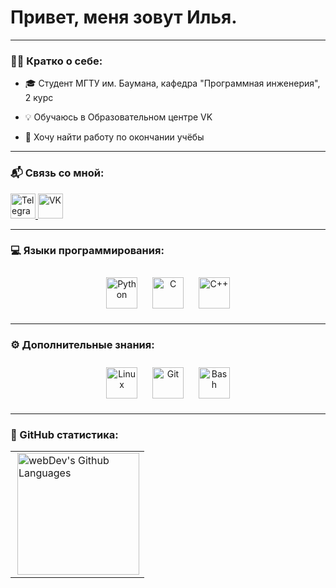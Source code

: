 
# Привет, меня зовут Илья.

---

### :man_technologist: Кратко о себе:

- :mortar_board: Студент МГТУ им. Баумана, кафедра "Программная инженерия", 2 курс

- :bulb: Обучаюсь в Образовательном центре VK

- :mag_right: Хочу найти работу по окончании учёбы

---

### :mailbox_with_mail: Связь со мной:

  <div id="badges">
    <a href="https://t.me/airpats" target="_blank">
      <img src="https://cdn-icons-png.flaticon.com/512/2111/2111646.png" width="40" height="40" alt="Telegram" />
    </a>
    <a href="https://vk.com/airpats" target="_blank">
      <img src="https://cdn-icons-png.flaticon.com/512/145/145813.png" width="40" height="40" alt="VK"/>
    </a>
  </div>

---

### :computer: Языки программирования:

  <div align="center">  
    <a href="https://www.python.org/" target="_blank"><img style="margin: 10px" src="https://profilinator.rishav.dev/skills-assets/python-original.svg" alt="Python" height="50" /></a>  
    <a href="https://www.cprogramming.com/" target="_blank"><img style="margin: 10px" src="https://profilinator.rishav.dev/skills-assets/c-original.svg" alt="C" height="50" /></a>  
    <a href="https://www.cplusplus.com/" target="_blank"><img style="margin: 10px" src="https://profilinator.rishav.dev/skills-assets/cplusplus-original.svg" alt="C++" height="50" /></a>  
  </div>

---

### :gear: Дополнительные знания:

  <div align="center">  
    <a href="https://www.linux.org/" target="_blank"><img style="margin: 10px" src="https://profilinator.rishav.dev/skills-assets/linux-original.svg" alt="Linux" height="50" /></a>  
    <a href="https://github.com/" target="_blank"><img style="margin: 10px" src="https://profilinator.rishav.dev/skills-assets/git-scm-icon.svg" alt="Git" height="50" /></a>  
    <a href="https://www.gnu.org/software/bash/" target="_blank"><img style="margin: 10px" src="https://profilinator.rishav.dev/skills-assets/gnu_bash-icon.svg" alt="Bash" height="50" /></a>  
  </div>

---

### :pushpin: GitHub статистика:

<table>
  <tr>
    <td>
      <img height="195px" align="right" alt="webDev's Github Languages" src="https://github-readme-stats-sigma-five.vercel.app/api/top-langs/?username=FilimonovAlexey&layout=compact&theme=vision-friendly-dark" />
    </td>
  </tr>
</table>
